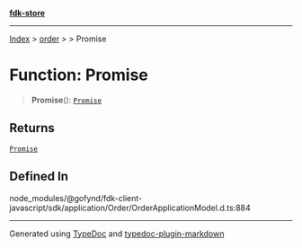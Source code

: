 [**fdk-store**](../../../README.md)
***

[Index](../../../API.md) > [order](../../README.md) > [<internal>](../README.md) > Promise

# Function: Promise

> **Promise**(): [`Promise`](../type-aliases/type-alias.Promise.md)

## Returns

[`Promise`](../type-aliases/type-alias.Promise.md)

## Defined In

node\_modules/@gofynd/fdk-client-javascript/sdk/application/Order/OrderApplicationModel.d.ts:884

***
Generated using [TypeDoc](https://typedoc.org/) and [typedoc-plugin-markdown](https://www.npmjs.com/package/typedoc-plugin-markdown)

